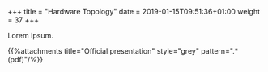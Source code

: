 +++
title = "Hardware Topology"
date =  2019-01-15T09:51:36+01:00
weight = 37
+++

Lorem Ipsum.

{{%attachments title="Official presentation" style="grey" pattern=".*(pdf)"/%}}
